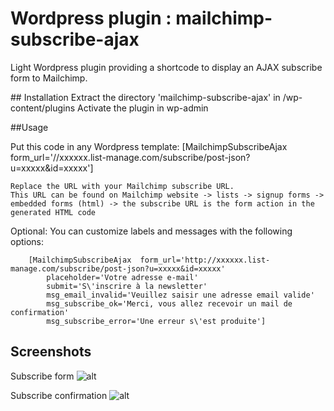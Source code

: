 # Wordpress plugin : mailchimp-subscribe-ajax

Light Wordpress plugin providing a shortcode to display an AJAX subscribe form to Mailchimp.


## Installation
    Extract the directory 'mailchimp-subscribe-ajax' in /wp-content/plugins
    Activate the plugin in wp-admin


##Usage

Put this code in any Wordpress template:
    [MailchimpSubscribeAjax  form_url='//xxxxxx.list-manage.com/subscribe/post-json?u=xxxxx&id=xxxxx']

    Replace the URL with your Mailchimp subscribe URL.
    This URL can be found on Mailchimp website -> lists -> signup forms -> embedded forms (html) -> the subscribe URL is the form action in the generated HTML code


Optional:
    You can customize labels and messages with the following options:

        [MailchimpSubscribeAjax  form_url='http://xxxxxx.list-manage.com/subscribe/post-json?u=xxxxx&id=xxxxx'
            placeholder='Votre adresse e-mail'
            submit='S\'inscrire à la newsletter'
            msg_email_invalid='Veuillez saisir une adresse email valide'
            msg_subscribe_ok='Merci, vous allez recevoir un mail de confirmation'
            msg_subscribe_error='Une erreur s\'est produite']


## Screenshots

Subscribe form
![alt](https://raw.githubusercontent.com/anwfr/wordpress-plugin-mailchimp-subscribe-ajax/master/doc/form.png, '')

Subscribe confirmation
![alt](https://raw.githubusercontent.com/anwfr/wordpress-plugin-mailchimp-subscribe-ajax/master/doc/confirm.png, '')
